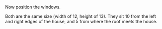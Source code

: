 Now position the windows.

Both are the same size (width of 12, height of 13). They sit 10 from the left and right edges of the house, and 5 from where the roof meets the house.
